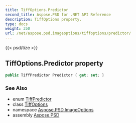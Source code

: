 ```yaml
---
title: TiffOptions.Predictor
second_title: Aspose.PSD for .NET API Reference
description: TiffOptions property. 
type: docs
weight: 350
url: /net/aspose.psd.imageoptions/tiffoptions/predictor/
---
```

{{< psd/tize >}}
## TiffOptions.Predictor property

```csharp
public TiffPredictor Predictor { get; set; }
```

### See Also

* enum [TiffPredictor](../../../aspose.psd.fileformats.tiff.enums/tiffpredictor/)
* class [TiffOptions](../)
* namespace [Aspose.PSD.ImageOptions](../../tiffoptions/)
* assembly [Aspose.PSD](../../../)


